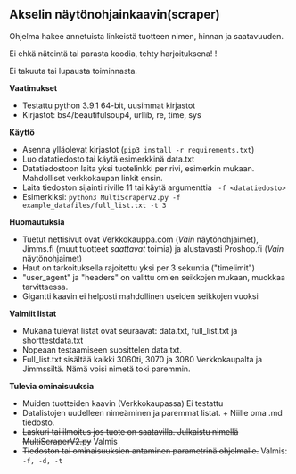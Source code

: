 ## Akselin näytönohjainkaavin(scraper)

Ohjelma hakee annetuista linkeistä tuotteen nimen, hinnan ja saatavuuden.

Ei ehkä näteintä tai parasta koodia, tehty harjoituksena! !

Ei takuuta tai lupausta toiminnasta.

**Vaatimukset**

 - Testattu python 3.9.1 64-bit, uusimmat kirjastot
 - Kirjastot: bs4/beautifulsoup4, urllib, re, time, sys

**Käyttö**

 - Asenna ylläolevat kirjastot (``` pip3 install -r requirements.txt ```)
 - Luo datatiedosto tai käytä esimerkkinä data.txt
 - Datatiedostoon laita yksi tuotelinkki per rivi, esimerkin mukaan. Mahdolliset verkkokaupan linkit ensin.
 - Laita tiedoston sijainti riville 11 tai käytä argumenttia ```
 -f <datatiedosto>```
 - Esimerkiksi: ```python3 MultiScraperV2.py -f example_datafiles/full_list.txt -t 3```

**Huomautuksia**

 - Tuetut nettisivut ovat Verkkokauppa.com (*Vain* näytönohjaimet), Jimms.fi (muut tuotteet *saattavat* toimia) ja alustavasti Proshop.fi (*Vain* näytönohjaimet)
 - Haut on tarkoituksella rajoitettu yksi per 3 sekuntia ("timelimit")
 - "user_agent" ja "headers" on valittu omien seikkojen mukaan, muokkaa tarvittaessa.
 - Gigantti kaavin ei helposti mahdollinen useiden seikkojen vuoksi

**Valmiit listat**
 - Mukana tulevat listat ovat seuraavat: data.txt, full_list.txt ja shorttestdata.txt
 - Nopeaan testaamiseen suosittelen data.txt. 
 - Full_list.txt sisältää kaikki 3060ti, 3070 ja 3080 Verkkokaupalta ja Jimmssiltä. Nämä voisi nimetä toki paremmin.

**Tulevia ominaisuuksia**

 - Muiden tuotteiden kaavin (Verkkokaupassa) Ei testattu
 - Datalistojen uudelleen nimeäminen ja paremmat listat. + Niille oma .md tiedosto.
 - ~~Laskuri tai ilmoitus jos tuote on saatavilla. Julkaistu nimellä MultiScraperV2.py~~ Valmis
 - ~~Tiedoston tai ominaisuuksien antaminen parametrinä ohjelmalle.~~ Valmis: ```-f, -d, -t```
